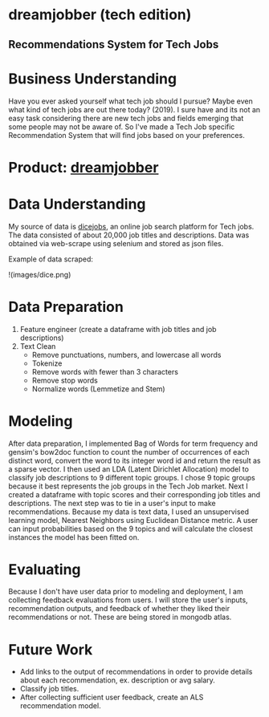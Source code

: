 # dreamjobber (tech edition)
## Recommendations System for Tech Jobs


# Business Understanding
Have you ever asked yourself what tech job should I pursue? Maybe even what kind of tech jobs are out there today? (2019). I sure have and its not an easy task considering there are new tech jobs and fields emerging that some people may not be aware of. So I've made a Tech Job specific Recommendation System that will find jobs based on your preferences. 

# Product: [dreamjobber](www.dreamjobber.online)

# Data Understanding
My source of data is [dicejobs](www.dice.com), an online job search platform for Tech jobs. 
The data consisted of about 20,000 job titles and descriptions. Data was obtained via web-scrape using selenium and stored as json files. 

Example of data scraped:

!(images/dice.png)


# Data Preparation
1. Feature engineer (create a dataframe with job titles and job descriptions)
2. Text Clean 
    - Remove punctuations, numbers, and lowercase all words
    - Tokenize
    - Remove words with fewer than 3 characters
    - Remove stop words
    - Normalize words (Lemmetize and Stem)


# Modeling
After data preparation, I implemented Bag of Words for term frequency and gensim's bow2doc function to count the number of occurrences of each distinct word, convert the word to its integer word id and return the result as a sparse vector. I then used an LDA (Latent Dirichlet Allocation) model to classify job descriptions to 9 different topic groups. I chose 9 topic groups because it best represents the job groups in the Tech Job market. Next I created a dataframe with topic scores and their corresponding job titles and descriptions. 
The next step was to tie in a user's input to make recommendations. Because my data is text data, I used an unsupervised learning model, Nearest Neighbors using Euclidean Distance metric. A user can input probabilities based on the 9 topics and will calculate the closest instances the model has been fitted on. 

# Evaluating
Because I don't have user data prior to modeling and deployment, I am collecting feedback evaluations from users. I will store the user's inputs, recommendation outputs, and feedback of whether they liked their recommendations or not. These are being stored in mongodb atlas. 


# Future Work
- Add links to the output of recommendations in order to provide details about each recommendation, ex.    description or avg salary. 
- Classify job titles.
- After collecting sufficient user feedback, create an ALS recommendation model.